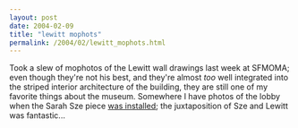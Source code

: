 ```yaml
---
layout: post
date: 2004-02-09
title: "lewitt mophots"
permalink: /2004/02/lewitt_mophots.html
---
```


Took a slew of mophotos of the Lewitt wall drawings last week at SFMOMA; even though they're not his best, and they're almost _too_ well integrated into the striped interior architecture of the building, they are still one of my favorite things about the museum. Somewhere I have photos of the lobby when the Sarah Sze piece [was installed](http://www.whileseated.org/archives/000319.shtml); the juxtaposition of Sze and Lewitt was fantastic...

